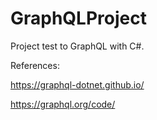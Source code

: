 # GraphQLProject

Project test to GraphQL with C#.

References:

https://graphql-dotnet.github.io/

https://graphql.org/code/

